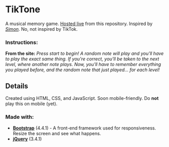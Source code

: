 # TikTone
A musical memory game. [Hosted live](https://maxlams.github.io/tiktone/) from this repository. Inspired by *[Simon]*. No, not inspired by TikTok.

### Instructions:
**From the site:** 
*Press start to begin! A random note will play and you'll have to play the exact same thing. If you're correct, you'll be taken to the next level, where another note plays. Now, you'll have to remember everything you played before, and the random note that just played... for each level!*

## Details
Created using HTML, CSS, and JavaScript. Soon mobile-friendly. Do **not** play this on mobile (yet).

### Made with:
- **[Bootstrap](https://getbootstrap.com/)** (4.4.1) - A front-end framework used for responsiveness. Resize the screen and see what happens.
- **[jQuery](https://jquery.com/)** (3.4.1)

[Simon]: https://en.wikipedia.org/wiki/Simon_(game)

